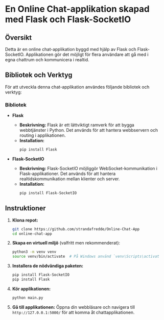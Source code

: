# En Online Chat-applikation skapad med Flask och Flask-SocketIO

## Översikt
Detta är en online chat-applikation byggd med hjälp av Flask och Flask-SocketIO. Applikationen gör det möjligt för flera användare att gå med i egna chattrum och kommunicera i realtid.

## Bibliotek och Verktyg
För att utveckla denna chat-applikation användes följande bibliotek och verktyg:

### Bibliotek

- **Flask**
  - **Beskrivning:** Flask är ett lättviktigt ramverk för att bygga webbtjänster i Python. Det används för att hantera webbservern och routing i applikationen.
  - **Installation:**
    ```bash
    pip install Flask
    ```

- **Flask-SocketIO**
  - **Beskrivning:** Flask-SocketIO möjliggör WebSocket-kommunikation i Flask-applikationer. Det används för att hantera realtidskommunikation mellan klienter och server.
  - **Installation:**
    ```bash
    pip install Flask-SocketIO
    ```
    
## Instruktioner

1. **Klona repot:**
    ```bash
    git clone https://github.com/strandafredde/Online-Chat-App
    cd online-chat-app
    ```

2. **Skapa en virtuell miljö** (valfritt men rekommenderat):
    ```bash
    python3 -m venv venv
    source venv/bin/activate  # På Windows använd `venv\Scripts\activate`
    ```

3. **Installera de nödvändiga paketen:**
    ```bash
    pip install Flask-SocketIO
    pip install Flask
    ```

4. **Kör applikationen:**
    ```bash
    python main.py
    ```

5. **Gå till applikationen:**
    Öppna din webbläsare och navigera till `http://127.0.0.1:5000/` för att komma åt chattapplikationen.
